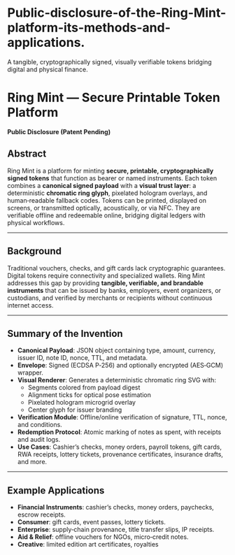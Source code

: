 # Public-disclosure-of-the-Ring-Mint-platform-its-methods-and-applications.
A tangible, cryptographically signed, visually verifiable tokens bridging digital and physical finance.
# Ring Mint — Secure Printable Token Platform
**Public Disclosure (Patent Pending)**

## Abstract
Ring Mint is a platform for minting **secure, printable, cryptographically signed tokens** that function as bearer or named instruments. Each token combines a **canonical signed payload** with a **visual trust layer**: a deterministic **chromatic ring glyph**, pixelated hologram overlays, and human‑readable fallback codes. Tokens can be printed, displayed on screens, or transmitted optically, acoustically, or via NFC. They are verifiable offline and redeemable online, bridging digital ledgers with physical workflows.

---

## Background
Traditional vouchers, checks, and gift cards lack cryptographic guarantees. Digital tokens require connectivity and specialized wallets. Ring Mint addresses this gap by providing **tangible, verifiable, and brandable instruments** that can be issued by banks, employers, event organizers, or custodians, and verified by merchants or recipients without continuous internet access.

---

## Summary of the Invention
- **Canonical Payload**: JSON object containing type, amount, currency, issuer ID, note ID, nonce, TTL, and metadata.
- **Envelope**: Signed (ECDSA P‑256) and optionally encrypted (AES‑GCM) wrapper.
- **Visual Renderer**: Generates a deterministic chromatic ring SVG with:
  - Segments colored from payload digest
  - Alignment ticks for optical pose estimation
  - Pixelated hologram microgrid overlay
  - Center glyph for issuer branding
- **Verification Module**: Offline/online verification of signature, TTL, nonce, and conditions.
- **Redemption Protocol**: Atomic marking of notes as spent, with receipts and audit logs.
- **Use Cases**: Cashier’s checks, money orders, payroll tokens, gift cards, RWA receipts, lottery tickets, provenance certificates, insurance drafts, and more.

---

## Example Applications
- **Financial Instruments**: cashier’s checks, money orders, paychecks, escrow receipts.
- **Consumer**: gift cards, event passes, lottery tickets.
- **Enterprise**: supply‑chain provenance, title transfer slips, IP receipts.
- **Aid & Relief**: offline vouchers for NGOs, micro‑credit notes.
- **Creative**: limited edition art certificates, royalties 
